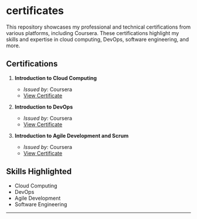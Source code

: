 # certificates
This repository showcases my professional and technical certifications from various platforms, including Coursera. These certifications highlight my skills and expertise in cloud computing, DevOps, software engineering, and more.

## Certifications

1. **Introduction to Cloud Computing**  
   - *Issued by*: Coursera  
   - [View Certificate](https://coursera.org/share/1affa1eac5f3f826fad79ab79368146a)

2. **Introduction to DevOps**  
   - *Issued by*: Coursera  
   - [View Certificate](https://coursera.org/share/dcdfce2f4b80858b58f5e34de5059439)

2. **Introduction to Agile Development and Scrum**  
   - *Issued by*: Coursera  
   - [View Certificate](https://coursera.org/share/ebb2b942b0d2c94cd7e8e08b991c644e)


## Skills Highlighted
- Cloud Computing
- DevOps
- Agile Development
- Software Engineering

---
